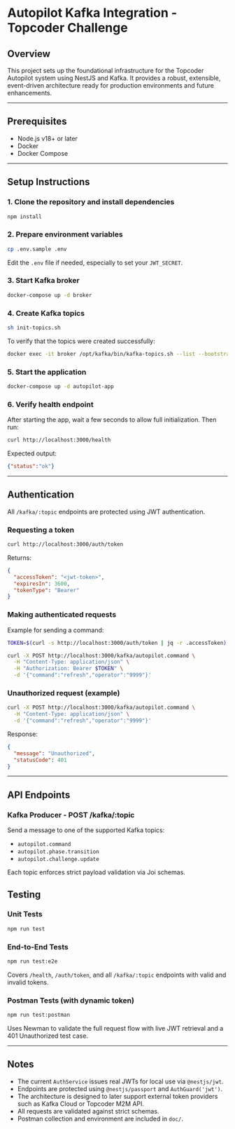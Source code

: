 # Autopilot Kafka Integration - Topcoder Challenge

## Overview

This project sets up the foundational infrastructure for the Topcoder Autopilot system using NestJS and Kafka. It provides a robust, extensible, event-driven architecture ready for production environments and future enhancements.

---

## Prerequisites

* Node.js v18+ or later
* Docker
* Docker Compose

---

## Setup Instructions

### 1. Clone the repository and install dependencies

```bash
npm install
```

### 2. Prepare environment variables

```bash
cp .env.sample .env
```

Edit the `.env` file if needed, especially to set your `JWT_SECRET`.

### 3. Start Kafka broker

```bash
docker-compose up -d broker
```

### 4. Create Kafka topics

```bash
sh init-topics.sh
```

To verify that the topics were created successfully:

```bash
docker exec -it broker /opt/kafka/bin/kafka-topics.sh --list --bootstrap-server broker:29092
```

### 5. Start the application

```bash
docker-compose up -d autopilot-app
```

### 6. Verify health endpoint

After starting the app, wait a few seconds to allow full initialization. Then run:

```bash
curl http://localhost:3000/health
```

Expected output:

```json
{"status":"ok"}
```

---

## Authentication

All `/kafka/:topic` endpoints are protected using JWT authentication.

### Requesting a token

```bash
curl http://localhost:3000/auth/token
```

Returns:

```json
{
  "accessToken": "<jwt-token>",
  "expiresIn": 3600,
  "tokenType": "Bearer"
}
```

### Making authenticated requests

Example for sending a command:

```bash
TOKEN=$(curl -s http://localhost:3000/auth/token | jq -r .accessToken)

curl -X POST http://localhost:3000/kafka/autopilot.command \
  -H "Content-Type: application/json" \
  -H "Authorization: Bearer $TOKEN" \
  -d '{"command":"refresh","operator":"9999"}'
```

### Unauthorized request (example)

```bash
curl -X POST http://localhost:3000/kafka/autopilot.command \
  -H "Content-Type: application/json" \
  -d '{"command":"refresh","operator":"9999"}'
```

Response:

```json
{
  "message": "Unauthorized",
  "statusCode": 401
}
```

---

## API Endpoints

### Kafka Producer - POST /kafka/\:topic

Send a message to one of the supported Kafka topics:

* `autopilot.command`
* `autopilot.phase.transition`
* `autopilot.challenge.update`

Each topic enforces strict payload validation via Joi schemas.

## Testing

### Unit Tests

```bash
npm run test
```

### End-to-End Tests

```bash
npm run test:e2e
```

Covers `/health`, `/auth/token`, and all `/kafka/:topic` endpoints with valid and invalid tokens.

### Postman Tests (with dynamic token)

```bash
npm run test:postman
```

Uses Newman to validate the full request flow with live JWT retrieval and a 401 Unauthorized test case.

---

## Notes

* The current `AuthService` issues real JWTs for local use via `@nestjs/jwt`.
* Endpoints are protected using `@nestjs/passport` and `AuthGuard('jwt')`.
* The architecture is designed to later support external token providers such as Kafka Cloud or Topcoder M2M API.
* All requests are validated against strict schemas.
* Postman collection and environment are included in `doc/`.
